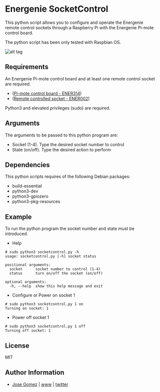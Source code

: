 Energenie SocketControl
=========

This python script allows you to configure and operate the Energenie remote control sockets through a Raspberry Pi with
the Energenie Pi-mote control board.

The python script has been only tested with Raspbian OS.

![alt tag](https://energenie4u.co.uk/res/images/products/large/ENER002-2PI.jpg)

Requirements
------------

An Energenie Pi-mote control board and at least one remote control socket are required.
- ([Pi-mote control board - ENER314](https://energenie4u.co.uk/catalogue/product/ENER314))
- ([Remote controlled socket - ENER002](https://energenie4u.co.uk/catalogue/product/ENER002-2PI))

Python3 and elevated privileges (sudo) are required.

Arguments
---------

The arguments to be passed to this python program are:
- Socket (1-4). Type the desired socket number to control 
- State (on/off). Type the desired action to perform

Dependencies
------------

This python scripts requires of the following Debian packages:
- build-essential
- python3-dev
- python3-gpiozero
- python3-pkg-resources 

Example
-------

To run the python program the socket number and state must be introduced.

- Help
```
# sudo python3 socketcontrol.py -h
usage: socketcontrol.py [-h] socket status

positional arguments:
  socket      socket number to control (1-4)
  status      turn on/off the socket (on/off)

optional arguments:
  -h, --help  show this help message and exit

```

- Configure or Power on socket 1
```
# sudo python3 socketcontrol.py 1 on
Turning on socket: 1

```

- Power off socket 1
```
# sudo python3 socketcontrol.py 1 off
Turning off socket: 1

```

License
-------

MIT

Author Information
------------------

* [Jose Gomez](https://github.com/pipoe2h) | [www](http://www.joseluisgomez.com) | [twitter](http://twitter.com/pipoe2h)
